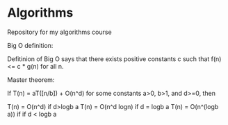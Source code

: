 # Algorithms
Repository for my algorithms course


Big O definition:

Defitinion of Big O says that there exists positive constants c such that f(n) <= c * g(n) for all n.

Master theorem:

If T(n) = aT([n/b]) + O(n^d) for some constants a>0, b>1, and d>=0, then

T(n) = O(n^d) if d>logb a
T(n) = O(n^d logn) if d = logb a
T(n) = O(n^(logb a)) if if d < logb a